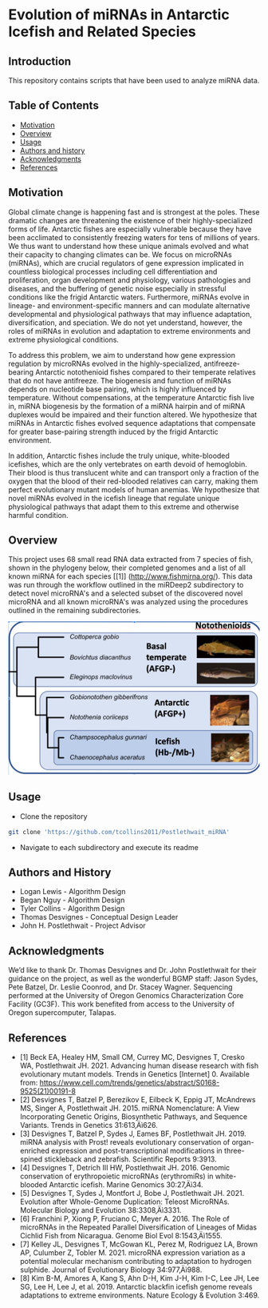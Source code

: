 Evolution of miRNAs in Antarctic Icefish and Related Species
=================================================

## Introduction 

This repository contains scripts that have been used to analyze miRNA data.

Table of Contents 
-----------------
* [Motivation](#motivation)
* [Overview](#overview)
* [Usage](#usage)
* [Authors and history](#authors-and-history)
* [Acknowledgments](#acknowledgments)
* [References](#references)

## Motivation

Global climate change is happening fast and is strongest at the poles. These dramatic changes are threatening the existence of their highly-specialized forms of life. Antarctic fishes are especially vulnerable because they have been acclimated to consistently freezing waters for tens of millions of years. We thus want to understand how these unique animals evolved and what their capacity to changing climates can be. We focus on microRNAs (miRNAs), which are crucial regulators of gene expression implicated in countless biological processes including cell differentiation and proliferation, organ development and physiology, various pathologies and diseases, and the buffering of genetic noise especially in stressful conditions like the frigid Antarctic waters. Furthermore, miRNAs evolve in lineage- and environment-specific manners and can modulate alternative developmental and physiological pathways that may influence adaptation, diversification, and speciation. We do not yet understand, however, the roles of miRNAs in evolution and adaptation to extreme environments and extreme physiological conditions. 

To address this problem, we aim to understand how gene expression regulation by microRNAs evolved in the highly-specialized, antifreeze-bearing Antarctic notothenioid fishes compared to their temperate relatives that do not have antifreeze. The biogenesis and function of miRNAs depends on nucleotide base pairing, which is highly influenced by temperature. Without compensations, at the temperature Antarctic fish live in, miRNA biogenesis by the formation of a miRNA hairpin and of miRNA duplexes would be impaired and their function altered. We hypothesize that miRNAs in Antarctic fishes evolved sequence adaptations that compensate for greater base-pairing strength induced by the frigid Antarctic environment.

In addition, Antarctic fishes include the truly unique, white-blooded icefishes, which are the only vertebrates on earth devoid of hemoglobin. Their blood is thus translucent white and can transport only a fraction of the oxygen that the blood of their red-blooded relatives can carry, making them perfect evolutionary mutant models of human anemias. We hypothesize that novel miRNAs evolved in the icefish lineage that regulate unique physiological pathways that adapt them to this extreme and otherwise harmful condition.

## Overview

This project uses 68 small read RNA data extracted from 7 species of fish, shown in the phylogeny below, their completed genomes and a list of all known miRNA for each species [[1]] (http://www.fishmirna.org/). This data was run through the workflow outlined in the miRDeep2 subdirectory to detect novel microRNA's and a selected subset of the discovered novel microRNA and all known microRNA's was analyzed using the procedures outlined in the remaining subdirectories. 

![cover](./images/Readme_phylogeny.JPG)

## Usage
- Clone the repository
```bash
git clone 'https://github.com/tcollins2011/Postlethwait_miRNA'
```
- Navigate to each subdirectory and execute its readme 

## Authors and History

* Logan Lewis - Algorithm Design
* Began Nguy - Algorithm Design
* Tyler Collins - Algorithm Design
* Thomas Desvignes - Conceptual Design Leader
* John H. Postlethwait - Project Advisor

## Acknowledgments

We’d like to thank Dr. Thomas Desvignes and Dr. John Postlethwait for their guidance on the project, as well as the wonderful BGMP staff: Jason Sydes, Pete Batzel, Dr. Leslie Coonrod, and Dr. Stacey Wagner.
Sequencing performed at the University of Oregon Genomics Characterization Core Facility (GC3F). This work benefited from access to the University of Oregon supercomputer, Talapas.
 
## References 
- [1] Beck EA, Healey HM, Small CM, Currey MC, Desvignes T, Cresko WA, Postlethwait JH. 2021. Advancing human disease research with fish evolutionary mutant models. Trends in Genetics [Internet] 0. Available from: https://www.cell.com/trends/genetics/abstract/S0168-9525(21)00191-8
- [2] Desvignes T, Batzel P, Berezikov E, Eilbeck K, Eppig JT, McAndrews MS, Singer A, Postlethwait JH. 2015. miRNA Nomenclature: A View Incorporating Genetic Origins, Biosynthetic Pathways, and Sequence Variants. Trends in Genetics 31:613‚Äì626.
- [3] Desvignes T, Batzel P, Sydes J, Eames BF, Postlethwait JH. 2019. miRNA analysis with Prost! reveals evolutionary conservation of organ-enriched expression and post-transcriptional modifications in three-spined stickleback and zebrafish. Scientific Reports 9:3913.
- [4] Desvignes T, Detrich III HW, Postlethwait JH. 2016. Genomic conservation of erythropoietic microRNAs (erythromiRs) in white-blooded Antarctic icefish. Marine Genomics 30:27‚Äì34.
- [5] Desvignes T, Sydes J, Montfort J, Bobe J, Postlethwait JH. 2021. Evolution after Whole-Genome Duplication: Teleost MicroRNAs. Molecular Biology and Evolution 38:3308‚Äì3331.
- [6] Franchini P, Xiong P, Fruciano C, Meyer A. 2016. The Role of microRNAs in the Repeated Parallel Diversification of Lineages of Midas Cichlid Fish from Nicaragua. Genome Biol Evol 8:1543‚Äì1555.
- [7] Kelley JL, Desvignes T, McGowan KL, Perez M, Rodriguez LA, Brown AP, Culumber Z, Tobler M. 2021. microRNA expression variation as a potential molecular mechanism contributing to adaptation to hydrogen sulphide. Journal of Evolutionary Biology 34:977‚Äì988.
- [8] Kim B-M, Amores A, Kang S, Ahn D-H, Kim J-H, Kim I-C, Lee JH, Lee SG, Lee H, Lee J, et al. 2019. Antarctic blackfin icefish genome reveals adaptations to extreme environments. Nature Ecology & Evolution 3:469.
